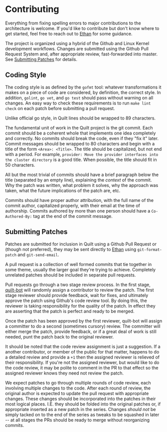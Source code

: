 # Contributing

Everything from fixing spelling errors to major contributions to the
architecture is welcome.  If you'd like to contribute but don't know
where to get started, feel free to reach out to
[Ethan](http://people.eecs.berkeley.edu/~ejj/contact.html) for some guidance.

The project is organized using a hybrid of the Github and Linux Kernel
development workflows.   Changes are submitted using the Github Pull Request
System and, after appropriate review, fast-forwarded into master.
See [Submitting Patches](#submitting-patches) for details.

## Coding Style
The coding style is as defined by the `gofmt` tool: whatever transformations it
makes on a piece of code are considered, by definition, the correct style.  In
addition, `golint`, `go vet`, and `go test` should pass without warning on all
changes.  An easy way to check these requirements is to run `make lint check`
on each patch before submitting a pull request.

Unlike official go style, in Quilt lines should be wrapped to 89 characters.

The fundamental unit of work in the Quilt project is the git commit.  Each
commit should be a coherent whole that implements one idea completely and
correctly. No commits should break the code, even if they "fix it" later.
Commit messages should be wrapped to 80 characters and begin with a title of
the form `<Area>: <Title>`.  The title should be capitalized, but not end
with a period.  For example, `provider: Move the provider interfaces into the
cluster directory` is a good title. When possible, the title should fit in
50 characters.

All but the most trivial of commits should have a brief paragraph below the
title (separated by an empty line), explaining the _context_ of the commit.
Why the patch was written, what problem it solves, why the approach was taken,
what the future implications of the patch are, etc.

Commits should have proper author attribution, with the full name of the commit
author, capitalized properly, with their email at the time of authorship.
Commits authored by more than one person should have a `Co-Authored-By:` tag at
the end of the commit message.

## Submitting Patches
Patches are submitted for inclusion in Quilt using a Github Pull Request or
(though not preferred), they may be sent directly to
[Ethan](http://people.eecs.berkeley.edu/~ejj/contact.html) using
`git-format-patch` and `git-send-email`.

A pull request is a collection of well formed commits that tie together
in some theme, usually the larger goal they're trying to achieve.  Completely
unrelated patches should be included in separate pull requests.

Pull requests go through a two stage review process.  In the first stage,
[quilt-bot](https://github.com/quilt-bot) will randomly assign a contributor
to review the patch.  The first stage reviewer should provide feedback, wait
for fixes, and ultimately approve the patch using Github's code review tool.
By doing this, the reviewer is taking responsibility for the quality of the
patch.  In effect they are asserting that the patch is perfect and ready to be
merged.

Once the patch has been approved by the first reviewer, quilt-bot will assign a
committer to do a second (sometimes cursory) review. The committer will
either merge the patch, provide feedback, or if a great deal of work is
still needed, punt the patch back to the original reviewer.

It should be noted that the code
review assignment is just a suggestion. If a another contributor, or member of
the public for that matter, happens to do a detailed review and provide a `+1`
then the assigned reviewer is relieved of their responsibility.  If you're not
the assigned reviewer, but would like to do the code review, it may be polite
to comment in the PR to that effect so the assigned reviewer knows they need
not review the patch.

We expect patches to go through multiple rounds of code review, each involving
multiple changes to the code.  After each round of review, the original author
is expected to update the pull request with appropriate changes.  These changes
should be incorporated into the patches in their most logical places.  I.E.
they should be folded into the original patches or, if appropriate inserted as
a new patch in the series.  Changes _should not_ be simply tacked on to the end
of the series as tweaks to be squashed in later -- at all stages the PRs should
be ready to merge without reorganizing commits.
